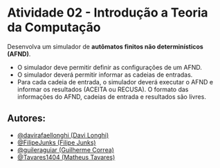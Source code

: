 # Atividade 02 - Introdução a Teoria da Computação

Desenvolva um simulador de **autômatos finitos não determinísticos (AFND)**. 

- O simulador deve permitir definir as configurações de um AFND. 
- O simulador deverá permitir informar as cadeias de entradas. 
- Para cada cadeia de entrada, o simulador deverá executar o AFND e informar os resultados (ACEITA ou RECUSA). 
O formato das informações do AFND, cadeias de entrada e resultados são livres.

## Autores:

- [@davirafaellonghi (Davi Longhi)](https://github.com/davirafaellonghi)
- [@FilipeJunks (Filipe Junks)](https://github.com/FilipeJunks)
- [@guileraguiar (Guilherme Correa)](https://github.com/guileraguiar)
- [@Tavares1404 (Matheus Tavares)](https://github.com/Tavares1404)
